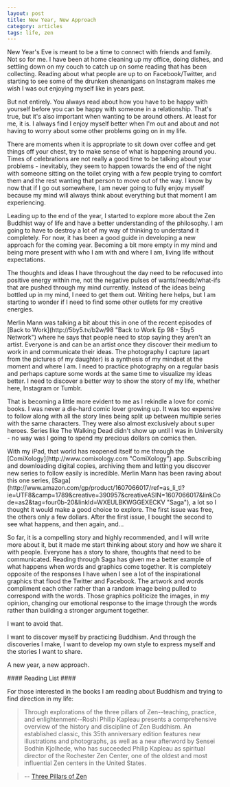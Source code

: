 ```yaml
---
layout: post
title: New Year, New Approach
category: articles
tags: life, zen
---
```


New Year's Eve is meant to be a time to connect with friends and family. Not so for me. I have been at home cleaning up my office, doing dishes, and settling down on my couch to catch up on some reading that has been collecting. Reading about what people are up to on Facebook/Twitter, and starting to see some of the drunken shenanigans on Instagram makes me wish I was out enjoying myself like in years past. 
<p>
But not entirely. You always read about how you have to be happy with yourself before you can be happy with someone in a relationship. That's true, but it's also important when wanting to be around others. At least for me, it is. I always find I enjoy myself better when I'm out and about and not having to worry about some other problems going on in my life. 
<p>
There are moments when it is appropriate to sit down over coffee and get things off your chest, try to make sense of what is happening around you. Times of celebrations are not really a good time to be talking about your problems - inevitably, they seem to happen towards the end of the night with someone sitting on the toilet crying with a few people trying to comfort them and the rest wanting that person to move out of the way. I know by now that if I go out somewhere, I am never going to fully enjoy myself because my mind will always think about everything but that moment I am experiencing. 
<p>
Leading up to the end of the year, I started to explore more about the Zen Buddhist way of life and have a better understanding of the philosophy. I am going to have to destroy a lot of my way of thinking to understand it completely. For now, it has been a good guide in developing a new approach for the coming year. Becoming a bit more empty in my mind and being more present with who I am with and where I am, living life without expectations. 
<p>
The thoughts and ideas I have throughout the day need to be refocused into positive energy within me, not the negative pulses of wants/needs/what-ifs that are pushed through my mind currently. Instead of the ideas being bottled up in my mind, I need to get them out. Writing here helps, but I am starting to wonder if I need to find some other outlets for my creative energies. 
<p>
Merlin Mann was talking a bit about this in one of the recent episodes of [Back to Work](http://5by5.tv/b2w/98 "Back to Work Ep 98 - 5by5 Network") where he says that people need to stop saying they aren't an artist. Everyone is and can be an artist once they discover their medium to work in and communicate their ideas. The photography I capture (apart from the pictures of my daughter) is a synthesis of my mindset at the moment and where I am. I need to practice photography on a regular basis and perhaps capture some words at the same time to visualize my ideas better. I need to discover a better way to show the story of my life, whether here, Instagram or Tumblr. 
<p>
That is becoming a little more evident to me as I rekindle a love for comic books. I was never a die-hard comic lover growing up. It was too expensive to follow along with all the story lines being split up between multiple series with the same characters. They were also almost exclusively about super heroes. Series like The Walking Dead didn't show up until I was in University - no way was I going to spend my precious dollars on comics then. 
<p>
With my iPad, that world has reopened itself to me through the [ComiXology](http://www.comixology.com "ComiXology") app. Subscribing and downloading digital copies, archiving them and letting you discover new series to follow easily is incredible. Merlin Mann has been raving about this one series, [Saga](http://www.amazon.com/gp/product/1607066017/ref=as_li_tl?ie=UTF8&camp=1789&creative=390957&creativeASIN=1607066017&linkCode=as2&tag=four0b-20&linkId=WXEULBKWGGEXECKV "Saga"), a lot so I thought it would make a good choice to explore. The first issue was free, the others only a few dollars. After the first issue, I bought the second to see what happens, and then again, and... 
<p>
So far, it is a compelling story and highly recommended, and I will write more about it, but it made me start thinking about story and how we share it with people. Everyone has a story to share, thoughts that need to be communicated. Reading through Saga has given me a better example of what happens when words and graphics come together. It is completely opposite of the responses I have when I see a lot of the inspirational graphics that flood the Twitter and Facebook. The artwork and words compliment each other rather than a random image being pulled to correspond with the words. Those graphics politicize the images, in my opinion, changing our emotional response to the image through the words rather than building a stronger argument together. 
<p>
I want to avoid that. 
<p>
I want to discover myself by practicing Buddhism. And through the discoveries I make, I want to develop my own style to express myself and the stories I want to share. 
<p>
A new year, a new approach. 
<p>
#### Reading List ####

For those interested in the books I am reading about Buddhism and trying to find direction in my life:

> Through explorations of the three pillars of Zen--teaching, practice, and enlightenment--Roshi Philip Kapleau presents a comprehensive overview of the history and discipline of Zen Buddhism.  An established classic, this 35th anniversary edition features new illustrations and photographs, as well as a new afterword by Sensei Bodhin Kjolhede, who has succeeded Philip Kapleau as spiritual director of the Rochester Zen Center, one of the oldest and most influential Zen centers in the United States.

> -- <a href="http://www.amazon.com/gp/product/0385260938/ref=as_li_ss_tl?ie=UTF8&camp=1789&creative=390957&creativeASIN=0385260938&linkCode=as2&tag=four0b-20">Three Pillars of Zen</a>
